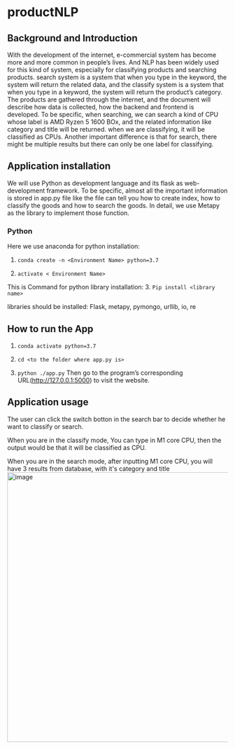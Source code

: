 # productNLP
## Background and Introduction
          
With the development of the internet, e-commercial system has become more and more common in people’s lives. And NLP has been widely used for this kind of system, especially for classifying products and searching products. search system is a system that when you type in the keyword, the system will return the related data, and the classify system is a system that when you type in a keyword, the system will return the product’s category. The products are gathered through the internet, and the document will describe how data is collected, how the backend and frontend is developed. To be specific, when searching, we can search a kind of CPU whose label is AMD Ryzen 5 1600 BOx, and the related information like category and title will be returned. when we are classifying, it will be classified as CPUs. Another important difference is that for search, there might be multiple results but there can only be one label for classifying.


## Application installation

We will use Python as development language and its flask as web-development framework. To be specific, almost all the important information is stored in app.py file like the file can tell you how to create index, how to classify the goods and how to search the goods. In detail, we use Metapy as the library to implement those function.
 
 
 

### Python
Here we use anaconda for python installation:
1.	`conda create -n <Environment Name> python=3.7`

2.	`activate < Environment Name>`

This is Command for python library installation:
3.	`Pip install <library name>`

libraries should be installed: Flask, metapy, pymongo, urllib, io, re

## How to run the App
1.	`conda activate python=3.7`

2.	`cd <to the folder where app.py is>`

3.	`python ./app.py`
Then go to the program’s corresponding URL(http://127.0.0.1:5000) to visit the website.

## Application usage

The user can click the switch botton in the search bar to decide whether he want to classify or search. 

When you are in the classify mode, You can type in M1 core CPU, then the output would be that it will be classified as CPU. 


When you are in the search mode, after inputting M1 core CPU, you will have 3 results from database, with it's category and title
<img width="616" alt="image" src="https://user-images.githubusercontent.com/54618402/206506926-e4049007-2269-44c2-8b67-9dd939e47cfe.png">


